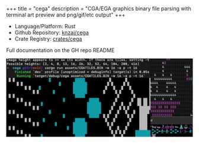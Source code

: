 +++
title = "cega"
description = "CGA/EGA graphics binary file parsing with terminal art preview and png/gif/etc output"
+++

- Language/Platform: Rust
- Github Repository: [knzai/cega](https://github.com/knzai/cega)
- Crate Registry: [crates/cega](https://crates.io/crates/cega)

Full documentation on the GH repo README

![image](/assets/images/projects/cega.png)
